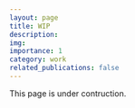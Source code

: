 ```yaml
---
layout: page
title: WIP
description: 
img: 
importance: 1
category: work
related_publications: false
---
```


This page is under contruction.
